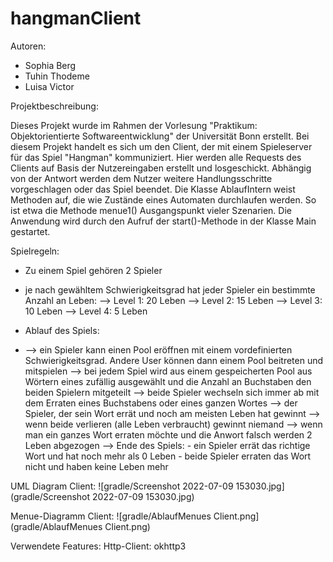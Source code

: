 # hangmanClient

Autoren:

- Sophia Berg
- Tuhin Thodeme
- Luisa Victor

Projektbeschreibung:

Dieses Projekt wurde im Rahmen der Vorlesung "Praktikum: Objektorientierte Softwareentwicklung" der Universität Bonn erstellt.
Bei diesem Projekt handelt es sich um den Client, der mit einem Spieleserver  für das Spiel "Hangman" kommuniziert.
Hier werden alle Requests des Clients auf Basis der Nutzereingaben erstellt und losgeschickt. Abhängig von der Antwort werden dem Nutzer weitere Handlungsschritte vorgeschlagen oder das Spiel beendet.
Die Klasse AblaufIntern weist Methoden auf, die wie Zustände eines Automaten durchlaufen werden. So ist etwa die Methode menue1() Ausgangspunkt vieler Szenarien. Die Anwendung wird durch den Aufruf der start()-Methode in der Klasse Main gestartet.

Spielregeln:

- Zu einem Spiel gehören 2 Spieler 
- je nach gewähltem Schwierigkeitsgrad hat jeder Spieler ein bestimmte Anzahl an Leben:
   --> Level 1: 20 Leben
   --> Level 2: 15 Leben
   --> Level 3: 10 Leben
   --> Level 4: 5 Leben

- Ablauf des Spiels: 
- --> ein Spieler kann einen Pool eröffnen mit einem vordefinierten Schwierigkeitsgrad. Andere User können dann einem Pool beitreten
und mitspielen
  --> bei jedem Spiel wird aus einem gespeicherten Pool aus Wörtern eines zufällig ausgewählt und die Anzahl an Buchstaben den beiden Spielern mitgeteilt
  --> beide Spieler wechseln sich immer ab mit dem Erraten eines Buchstabens oder eines ganzen Wortes
  --> der Spieler, der sein Wort errät und noch am meisten Leben hat gewinnt
  --> wenn beide verlieren (alle Leben verbraucht) gewinnt niemand
  --> wenn man ein ganzes Wort erraten möchte und die Anwort falsch werden 2 Leben abgezogen
  --> Ende des Spiels:
             - ein Spieler errät das richtige Wort und hat noch mehr als 0 Leben
             - beide Spieler erraten das Wort nicht und haben keine Leben mehr


UML Diagram Client:
![gradle/Screenshot 2022-07-09 153030.jpg](gradle/Screenshot 2022-07-09 153030.jpg)

Menue-Diagramm Client:
![gradle/AblaufMenues Client.png](gradle/AblaufMenues Client.png)

Verwendete Features:
Http-Client: okhttp3






